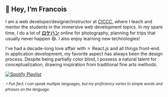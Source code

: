 ## 👋 Hey, I’m **Francois**

I am a web developer/designer/instructor at [CICCC](https://www.ciccc.ca/), where I teach and mentor the students in the immersive web development topics. In my spare time, I do a lot of **[ロケハン](https://en.wikipedia.org/wiki/Location_scouting)** online for photography, planning for trips that usually never happen 😅. I also enjoy learning new technologies!

I've had a decade-long love affair with ⚛️ React.js and all things front-end. 
In application development, my favorite aspect has always been the design process. 
Despite being partially color blind, I possess a natural talent for conceptualization, 
drawing inspiration from traditional fine arts methods.

[![Spotify Playlist](https://img.shields.io/badge/My%20Playlist-1ED760?style=for-the-badge&logo=spotify&logoColor=black)](https://open.spotify.com/playlist/37i9dQZF1DZ06evO25zEyJ?si=55af3d6e42984cba)



<sub><i>⚡ Fun fact: I can speak multiple languages, but my proficiency varies to simple words and phrases on the language.</i></sub>
